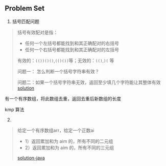 ## Problem Set

1. 括号匹配问题

> 括号有效配对是指：
> - 任何一个左括号都能找到和其正确配对的右括号
> - 任何一个右括号都能找到和其正确配对的左括号
>
> 有效的：`(())()()`,`(()())`等；无效的：`(()`,`)(` 等
>
> 问题一： 怎么判断一个括号字符串有效？
>
>问题二：如果一个括号字符串无效，返回至少填几个字符能让其整体有效
> [solution](src/test/java/P1Test.java)
>


有一个有序数组，将此数组去重，返回去重后新数组的长度

kmp 算法

2.

> 给定一个有序数组arr，给定一个正数ai
> - 1）返回累加和为 aim 的，所有不同的二元组
> - 2）返回累加和为 aim 的，所有不同的三元组
>
> [solution-java](src/test/java/P2Test.java)

